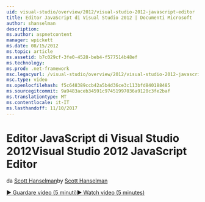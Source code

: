 ```yaml
---
uid: visual-studio/overview/2012/visual-studio-2012-javascript-editor
title: Editor JavaScript di Visual Studio 2012 | Documenti Microsoft
author: shanselman
description: 
ms.author: aspnetcontent
manager: wpickett
ms.date: 08/15/2012
ms.topic: article
ms.assetid: b7c029cf-3fe0-4528-beb4-f577514b48ef
ms.technology: 
ms.prod: .net-framework
msc.legacyurl: /visual-studio/overview/2012/visual-studio-2012-javascript-editor
msc.type: video
ms.openlocfilehash: f5c648389ccb42a5b4d36ce3c113bfd840188485
ms.sourcegitcommit: 9a9483aceb34591c97451997036a9120c3fe2baf
ms.translationtype: MT
ms.contentlocale: it-IT
ms.lasthandoff: 11/10/2017
---
```

<a name="visual-studio-2012-javascript-editor"></a><span data-ttu-id="26b0d-102">Editor JavaScript di Visual Studio 2012</span><span class="sxs-lookup"><span data-stu-id="26b0d-102">Visual Studio 2012 JavaScript Editor</span></span>
====================
<span data-ttu-id="26b0d-103">da [Scott Hanselman](https://github.com/shanselman)</span><span class="sxs-lookup"><span data-stu-id="26b0d-103">by [Scott Hanselman](https://github.com/shanselman)</span></span>

[<span data-ttu-id="26b0d-104">&#9654; Guardare video (5 minuti)</span><span class="sxs-lookup"><span data-stu-id="26b0d-104">&#9654; Watch video (5 minutes)</span></span>](https://channel9.msdn.com/Blogs/ASP-NET-Site-Videos/visual-studio-2012-javascript-editor)
